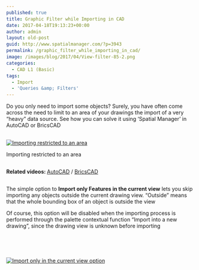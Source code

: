 ```yaml
---
published: true
title: Graphic Filter while Importing in CAD
date: 2017-04-18T19:13:23+00:00
author: admin
layout: old-post
guid: http://www.spatialmanager.com/?p=3943
permalink: /graphic_filter_while_importing_in_cad/
image: /images/blog/2017/04/View-filter-85-2.png
categories:
  - CAD L1 (Basic)
tags:
  - Import
  - 'Queries &amp; Filters'
---
```

<p>
  <span lang="en"><span lang="en">Do you only need to import some objects?</span> Surely, you have often come across the need to limit to an area of your drawings the import of a very &#8220;heavy&#8221; data source. See how you can solve it using &#8216;Spatial Manager&#8217; in AutoCAD or BricsCAD</span>
</p>

<!--more-->

## 

<div>
  <a href="/images/blog/2017/04/SPM_Filter_by_Area.png" target="_blank" rel="nofollow"><img src="/images/blog/2017/04/SPM_Filter_by_Area-1024x451.png" alt="Importing restricted to an area" width="625" height="275" srcset="/images/blog/2017/04/SPM_Filter_by_Area-1024x451.png 1024w, /images/blog/2017/04/SPM_Filter_by_Area-300x132.png 300w, /images/blog/2017/04/SPM_Filter_by_Area-768x338.png 768w, /images/blog/2017/04/SPM_Filter_by_Area-624x275.png 624w, /images/blog/2017/04/SPM_Filter_by_Area.png 1103w" sizes="(max-width: 625px) 100vw, 625px" /></a>
  
  <p>
    Importing restricted to an area
  </p>
</div>

<h2>
</h2>

<p>
  <strong>Related videos: </strong><a href="https://youtu.be/L_raOLnsLCQ" target="_blank" rel="nofollow">AutoCAD</a> / <a href="https://youtu.be/0EWpp--UgJM" target="_blank" rel="nofollow">BricsCAD</a>
</p>

<h2>
</h2>

<p>
  The simple option to <strong>Import only Features in the current view</strong> lets you skip importing any objects outside the current drawing view. &#8220;Outside&#8221; means that the whole bounding box of an object is outside the view
</p>

<p>
  Of course, this option will be disabled when the importing process is performed through the palette contextual function &#8220;Import into a new drawing&#8221;, since the drawing view is unknown before importing
</p>

<h2>
</h2>

&nbsp;

## 

<p>
  <a href="/images/blog/2017/04/SPM_Import-only-in-the-current-view-parameter.png" target="_blank" rel="nofollow"><img src="/images/blog/2017/04/SPM_Import-only-in-the-current-view-parameter.png" alt="Import only in the current view option" width="553" height="643" srcset="/images/blog/2017/04/SPM_Import-only-in-the-current-view-parameter.png 553w, /images/blog/2017/04/SPM_Import-only-in-the-current-view-parameter-258x300.png 258w" sizes="(max-width: 553px) 100vw, 553px" /></a>
</p>